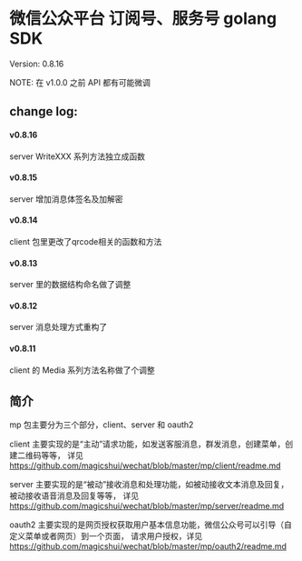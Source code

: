 # 微信公众平台 订阅号、服务号 golang SDK

Version:   0.8.16

NOTE:      在 v1.0.0 之前 API 都有可能微调

## change log:

#### v0.8.16
server WriteXXX 系列方法独立成函数
#### v0.8.15
server 增加消息体签名及加解密
#### v0.8.14
client 包里更改了qrcode相关的函数和方法
#### v0.8.13
server 里的数据结构命名做了调整
#### v0.8.12
server 消息处理方式重构了
#### v0.8.11
client 的 Media 系列方法名称做了个调整

## 简介

mp 包主要分为三个部分，client、server 和 oauth2

client 主要实现的是“主动”请求功能，如发送客服消息，群发消息，创建菜单，创建二维码等等，
详见 https://github.com/magicshui/wechat/blob/master/mp/client/readme.md

server 主要实现的是“被动”接收消息和处理功能，如被动接收文本消息及回复，被动接收语音消息及回复等等，
详见 https://github.com/magicshui/wechat/blob/master/mp/server/readme.md

oauth2 主要实现的是网页授权获取用户基本信息功能，微信公众号可以引导（自定义菜单或者网页）到一个页面，
请求用户授权，详见 https://github.com/magicshui/wechat/blob/master/mp/oauth2/readme.md

